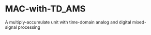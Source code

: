 # MAC-with-TD_AMS
A multiply-accumulate unit with time-domain analog and digital mixed-signal processing
